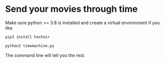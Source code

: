 # Send your movies through time

Make sure python >= 3.8 is installed and create a virtual environment if you like.

```bash
pip3 install hachoir
```

```bash
python3 timemachine.py
```

The command line will tell you the rest.